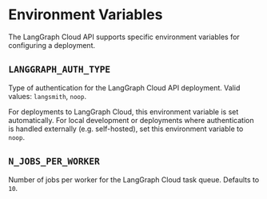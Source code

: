 # Environment Variables

The LangGraph Cloud API supports specific environment variables for configuring a deployment.

## `LANGGRAPH_AUTH_TYPE`

Type of authentication for the LangGraph Cloud API deployment. Valid values: `langsmith`, `noop`.

For deployments to LangGraph Cloud, this environment variable is set automatically. For local development or deployments where authentication is handled externally (e.g. self-hosted), set this environment variable to `noop`.

## `N_JOBS_PER_WORKER`

Number of jobs per worker for the LangGraph Cloud task queue. Defaults to `10`.
